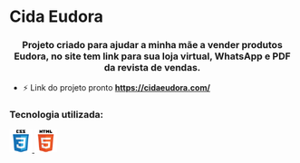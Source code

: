 <h1>Cida Eudora</h1>

<h3 align="center">Projeto criado para ajudar a minha mãe a vender produtos Eudora, no site tem link para sua loja virtual, WhatsApp e PDF da revista de vendas.</h3>

- ⚡ Link do projeto pronto **https://cidaeudora.com/**


<h3 align="left">Tecnologia utilizada:</h3>
<p align="left"> <a href="https://www.w3schools.com/css/" target="_blank"> <img src="https://raw.githubusercontent.com/devicons/devicon/master/icons/css3/css3-original-wordmark.svg" alt="css3" width="40" height="40"/> </a> <a href="https://www.w3.org/html/" target="_blank"> <img src="https://raw.githubusercontent.com/devicons/devicon/master/icons/html5/html5-original-wordmark.svg" alt="html5" width="40" height="40"/> </a> </p>



